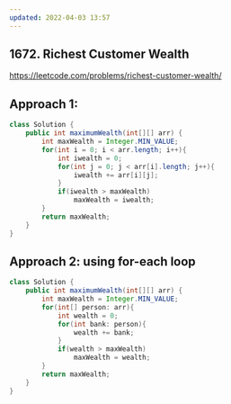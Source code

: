 ```yaml
---
updated: 2022-04-03 13:57
---
```

## 1672. Richest Customer Wealth

https://leetcode.com/problems/richest-customer-wealth/

## Approach 1:
```java
class Solution {
    public int maximumWealth(int[][] arr) {
        int maxWealth = Integer.MIN_VALUE;
        for(int i = 0; i < arr.length; i++){
            int iwealth = 0;
            for(int j = 0; j < arr[i].length; j++){
                iwealth += arr[i][j];
            }
            if(iwealth > maxWealth)
                maxWealth = iwealth;
        }
        return maxWealth;
    }
}
```

## Approach 2: using for-each loop

```java
class Solution {
    public int maximumWealth(int[][] arr) {
        int maxWealth = Integer.MIN_VALUE;
        for(int[] person: arr){
            int wealth = 0;
            for(int bank: person){
                wealth += bank;
            }
            if(wealth > maxWealth)
                maxWealth = wealth;
        }
        return maxWealth;
    }
}
```
